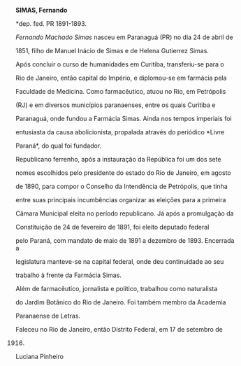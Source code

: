 **SIMAS, Fernando**



\*dep. fed. PR 1891-1893.



*Fernando Machado Simas* nasceu em Paranaguá (PR) no dia 24 de abril de

1851, filho de Manuel Inácio de Simas e de Helena Gutierrez Simas.



Após concluir o curso de humanidades em Curitiba, transferiu-se para o

Rio de Janeiro, então capital do Império, e diplomou-se em farmácia pela

Faculdade de Medicina. Como farmacêutico, atuou no Rio, em Petrópolis

(RJ) e em diversos municípios paranaenses, entre os quais Curitiba e

Paranaguá, onde fundou a Farmácia Simas. Ainda nos tempos imperiais foi

entusiasta da causa abolicionista, propalada através do periódico *Livre

Paraná*, do qual foi fundador.



Republicano ferrenho, após a instauração da República foi um dos sete

nomes escolhidos pelo presidente do estado do Rio de Janeiro, em agosto

de 1890, para compor o Conselho da Intendência de Petrópolis, que tinha

entre suas principais incumbências organizar as eleições para a primeira

Câmara Municipal eleita no período republicano. Já após a promulgação da

Constituição de 24 de fevereiro de 1891, foi eleito deputado federal

pelo Paraná, com mandato de maio de 1891 a dezembro de 1893. Encerrada a

legislatura manteve-se na capital federal, onde deu continuidade ao seu

trabalho à frente da Farmácia Simas.



Além de farmacêutico, jornalista e político, trabalhou como naturalista

do Jardim Botânico do Rio de Janeiro. Foi também membro da Academia

Paranaense de Letras.



Faleceu no Rio de Janeiro, então Distrito Federal, em 17 de setembro de

1916.



Luciana Pinheiro



